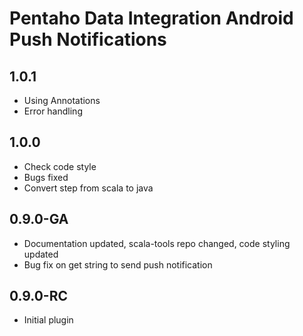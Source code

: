 # Pentaho Data Integration Android Push Notifications

## 1.0.1
* Using Annotations
* Error handling

## 1.0.0
* Check code style
* Bugs fixed
* Convert step from scala to java

## 0.9.0-GA
* Documentation updated, scala-tools repo changed, code styling updated
* Bug fix on get string to send push notification

## 0.9.0-RC
* Initial plugin
